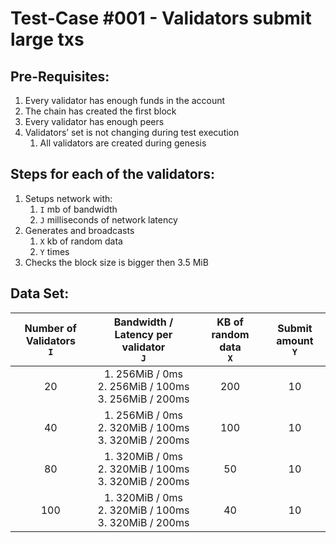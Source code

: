 # Test-Case #001 - Validators submit large txs

## Pre-Requisites:

1. Every validator has enough funds in the account
2. The chain has created the first block
3. Every validator has enough peers
4. Validators’ set is not changing during test execution
   1. All validators are created during genesis

## Steps for each of the validators:

1. Setups network with:
   1. `I` mb of bandwidth
   2. `J` milliseconds of network latency
2. Generates and broadcasts
   1. `X` kb of random data
   2. `Y` times
3. Checks the block size is bigger then 3.5 MiB

## Data Set:

| Number of Validators<br />`I` |            Bandwidth / Latency per validator<br />`J`             | KB of random data<br />`X` | Submit amount<br />`Y` |
| :---------------------------: | :---------------------------------------------------------------: | :------------------------: | :--------------------: |
|              20               | 1. 256MiB / 0ms <br /> 2. 256MiB / 100ms <br /> 3. 256MiB / 200ms |            200             |           10           |
|              40               |  1. 256MiB / 0ms <br />2. 320MiB / 100ms <br />3. 320MiB / 200ms  |            100             |           10           |
|              80               |  1. 320MiB / 0ms <br />2. 320MiB / 100ms <br />3. 320MiB / 200ms  |             50             |           10           |
|              100              |  1. 320MiB / 0ms <br />2. 320MiB / 100ms <br />3. 320MiB / 200ms  |             40             |           10           |
